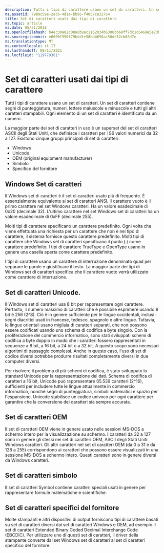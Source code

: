 ```yaml
---
description: Tutti i tipi di carattere usano un set di caratteri. Un set di caratteri contiene segni di punteggiatura, numeri, lettere maiuscole e minuscole e tutti gli altri caratteri stampabili. Ogni elemento di un set di caratteri è identificato da un numero.
ms.assetid: 7989c59e-2ec6-4d1a-bb86-f4037ca32764
title: Set di caratteri usati dai tipi di carattere
ms.topic: article
ms.date: 05/31/2018
ms.openlocfilehash: b4ec30a82c08a0b9ac1162034b6308bb68ff7dc1c6469e5e73bad2838b528eef
ms.sourcegitcommit: e6600f550f79bddfe58bd4696ac50dd52cb03d7e
ms.translationtype: MT
ms.contentlocale: it-IT
ms.lasthandoff: 08/11/2021
ms.locfileid: "119779361"
---
```

# <a name="character-sets-used-by-fonts"></a>Set di caratteri usati dai tipi di carattere

Tutti i tipi di carattere usano un set di caratteri. Un set di caratteri contiene segni di punteggiatura, numeri, lettere maiuscole e minuscole e tutti gli altri caratteri stampabili. Ogni elemento di un set di caratteri è identificato da un numero.

La maggior parte dei set di caratteri in uso è un superset del set di caratteri ASCII degli Stati Uniti, che definisce i caratteri per i 96 valori numerici da 32 a 127. Esistono cinque gruppi principali di set di caratteri:

-   Windows
-   Unicode
-   OEM (original equipment manufacturer)
-   Simbolo
-   Specifico del fornitore

## <a name="windows-character-set"></a>Windows Set di caratteri

Il Windows set di caratteri è il set di caratteri usato più di frequente. È essenzialmente equivalente al set di caratteri ANSI. Il carattere vuoto è il primo carattere nel set Windows caratteri. Ha un valore esadecimale di 0x20 (decimale 32). L'ultimo carattere nel set Windows set di caratteri ha un valore esadecimale di 0xFF (decimale 255).

Molti tipi di carattere specificano un carattere predefinito. Ogni volta che viene effettuata una richiesta per un carattere che non è nel tipo di carattere, il sistema fornisce questo carattere predefinito. Molti tipi di carattere che Windows set di caratteri specificano il punto (.) come carattere predefinito. I tipi di carattere TrueType e OpenType usano in genere una casella aperta come carattere predefinito.

I tipi di carattere usano un carattere di interruzione denominato quad per separare le parole e giustificare il testo. La maggior parte dei tipi di Windows set di caratteri specifica che il carattere vuoto verrà utilizzato come carattere di interruzione.

## <a name="unicode-character-set"></a>Set di caratteri Unicode.

Il Windows set di caratteri usa 8 bit per rappresentare ogni carattere. Pertanto, il numero massimo di caratteri che è possibile esprimere usando 8 bit è 256 (2^8). Ciò è in genere sufficiente per le lingue occidentali, inclusi i segni diacritici usati in francese, tedesco, spagnolo e altre lingue. Tuttavia, le lingue orientali usano migliaia di caratteri separati, che non possono essere codificati usando uno schema di codifica a byte singolo. Con la proliferazione del commercio informatico, sono stati sviluppati schemi di codifica a byte doppio in modo che i caratteri fossero rappresentati in sequenze a 8 bit, a 16 bit, a 24 bit o a 32 bit. A questo scopo sono necessari algoritmi di passaggio complessi. Anche in questo caso, l'uso di set di codice diversi potrebbe produrre risultati completamente diversi in due computer diversi.

Per risolvere il problema di più schemi di codifica, è stato sviluppato lo standard Unicode per la rappresentazione dei dati. Schema di codifica di caratteri a 16 bit, Unicode può rappresentare 65.536 caratteri (2^16), sufficienti per includere tutte le lingue attualmente in commercio informatico, nonché segni di punteggiatura, simboli matematici e spazio per l'espansione. Unicode stabilisce un codice univoco per ogni carattere per garantire che la conversione dei caratteri sia sempre accurata.

## <a name="oem-character-set"></a>Set di caratteri OEM

Il set di caratteri OEM viene in genere usato nelle sessioni MS-DOS a schermo intero per la visualizzazione su schermo. I caratteri da 32 a 127 sono in genere gli stessi nei set di caratteri OEM, ASCII degli Stati Uniti Windows caratteri. Gli altri caratteri nel set di caratteri OEM (da 0 a 31 e da 128 a 255) corrispondono ai caratteri che possono essere visualizzati in una sessione MS-DOS a schermo intero. Questi caratteri sono in genere diversi da Windows caratteri.

## <a name="symbol-character-set"></a>Set di caratteri simbolo

Il set di caratteri Symbol contiene caratteri speciali usati in genere per rappresentare formule matematiche e scientifiche.

## <a name="vendor-specific-character-sets"></a>Set di caratteri specifici del fornitore

Molte stampanti e altri dispositivi di output forniscono tipi di carattere basati su set di caratteri diversi dai set di caratteri Windows e OEM, ad esempio il set di caratteri Extended Binary Coded Decimal Interchange Code (EBCDIC). Per utilizzare uno di questi set di caratteri, il driver della stampante converte dal set Windows set di caratteri al set di caratteri specifico del fornitore.

 

 



